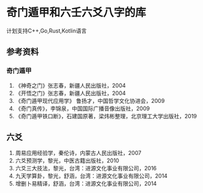 # 奇门遁甲和六壬六爻八字的库

计划支持C++,Go,Rust,Kotlin语言

## 参考资料

### 奇门遁甲

1. 《神奇之门》张志春，新疆人民出版社，2004
2. 《开悟之门》张志春，新疆人民出版社，2004
3. 《奇门遁甲现代应用学》 鲁扬才，中国哲学文化协进会，2009
4. 《奇门真传》，李锦泉，中国国际广播音像出版社，2009
5. 《奇门遁甲铁口断》，石建国原著，梁炜彬整理，北京理工大学出版社，2019

## 六爻

1. 周易应用经验学，秦伦诗，内蒙古人民出版社，2007
2. 六爻预测学，黎光，中医古籍出版社，2010
3. 六爻三大技法，黎光，台湾：进源文化事业有限公司，2016
4. 九天学算卦，黎光，舒涵，台湾：进源文化事业有限公司，2014
5. 增删卜易精译，舒涵，台湾：进源文化事业有限公司，2014
